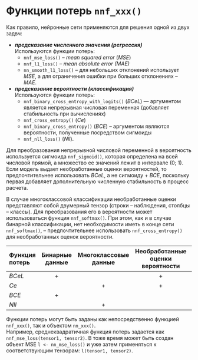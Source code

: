 # Функции потерь `nnf_xxx()`
Как правило, нейронные сети применяются для решения одной из двух задвч:
* _**предсказание численного значения (регрессия)**_  
Используются функции потерь:
  * `nnf_mse_loss()` – _mean squared error_ (_MSE_)
  * `nnf_l1_loss()` – _mean absolute error (MAE)_
  * `nn_smooth_l1_loss()` – для небольших отклонений использует _MSE_, а для ограничения ошибки при больших отклонениях – _MAE_.
* _**предсказание вероятности (классификация)**_  
Используются функции потерь:
  * `nnf_binary_cross_entropy_with_logits()` (_BCeL_) — аргументом является непрерывная числовая переменная (добавляет стабильность при вычислениях)
  * `nnf_cross_entropy()` (_Ce_)
  * `nnf_binary_cross_entropy()` (_BCE_) – аргументом являются вероятности, полученные посредством сигмоиды
  * `nnf_nll_loss()` (_Nll_).

Для преобразования непрерывной числовой переменной в вероятность используется сигмоида `nnf_sigmoid()`, которая определена на всей числовой прямой, а множество ее значений лежит в интервале (0; 1). Если модель выдает необработанные оценки вероятностей, то предпочтительнее использовать _BCeL_, а не сигмоиду + _BCE_, поскольку первая добавляет дополнительную численную стабильность в процесс расчета.

В случае многоклассовой классификации необработанные оценки представляют собой двумерный тензор (строки – наблюдения, столбцы – классы). Для преобразования его в вероятности может использоваться функция `nnf_softmax()`. При этом, как и в случае бинарной классификации, нет необходимости иметь в конце сети `nnf_softmax()`, – предпочтительнее использовать `nnf_cross_entropy()` для необработанных оценок вероятности.

|Функция потерь|Бинарные данные|Многоклассовые данные|Необработанные оценки вероятности|Вероятности|Логарифмы вероятностей|
|:----|:---:|:---:|:---:|:---:|:---:|
|_BCeL_|+| |+| | |
|_Ce_  | |+|+| | |
|_BCE_ |+| | |+| |
|_Nll_ | |+| | |+|

Функции потерь могут быть заданы как непосредственно функцией `nnf_xxx()`, так и объектом `nn_xxx()`.  
Например, среднеквадратичная функция потерь задается как `nnf_mse_loss(tensor1, tensor2)`. В тоже время может быть создан объект MSE `l <- nn_mse_loss()` и уже затем применяться к соответствующим тензорам: `l(tensor1, tensor2)`.
